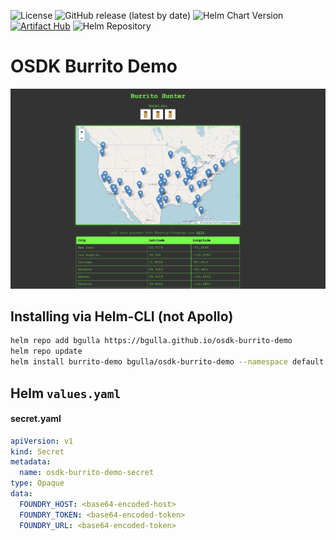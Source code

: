 ![License](https://img.shields.io/github/license/bgulla/osdk-burrito-demo)
![GitHub release (latest by date)](https://img.shields.io/github/v/release/bgulla/osdk-burrito-demo)
![Helm Chart Version](https://img.shields.io/badge/dynamic/yaml?label=helm%20chart&query=version&url=https%3A%2F%2Fraw.githubusercontent.com%2Fbgulla%2Fosdk-burrito-demo%2Fmain%2Fchart%2FChart.yaml)
[![Artifact Hub](https://img.shields.io/endpoint?url=https://artifacthub.io/badge/repository/osdk-burrito-demo)](https://artifacthub.io/packages/search?repo=osdk-burrito-demo)
![Helm Repository](https://img.shields.io/badge/helm%20repo-bgulla/osdk--burrito--demo-blue)
# OSDK Burrito Demo

![HelmCharts](/src/static/screenshot.png?raw=true) 

## Installing via Helm-CLI (not Apollo)
```bash
helm repo add bgulla https://bgulla.github.io/osdk-burrito-demo
helm repo update
helm install burrito-demo bgulla/osdk-burrito-demo --namespace default --set image.repository=bgulla/burrito-hunter
```

## Helm `values.yaml`
<!-- helm-docs -->

#### secret.yaml
```yaml
apiVersion: v1
kind: Secret
metadata:
  name: osdk-burrito-demo-secret
type: Opaque
data:
  FOUNDRY_HOST: <base64-encoded-host>
  FOUNDRY_TOKEN: <base64-encoded-token>
  FOUNDRY_URL: <base64-encoded-token>
```
